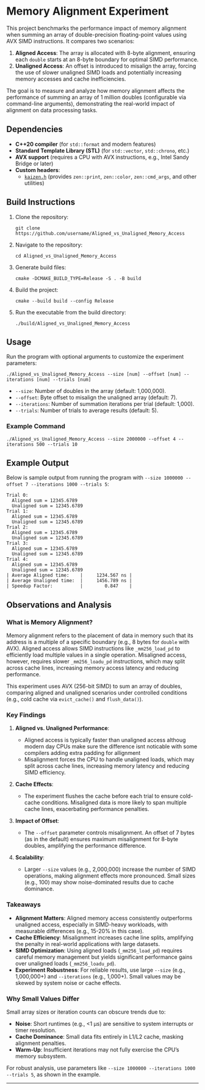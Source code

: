 
# Memory Alignment Experiment

This project benchmarks the performance impact of memory alignment when summing an array of double-precision floating-point values using AVX SIMD instructions. It compares two scenarios:

1. **Aligned Access**: The array is allocated with 8-byte alignment, ensuring each `double` starts at an 8-byte boundary for optimal SIMD performance.
2. **Unaligned Access**: An offset is introduced to misalign the array, forcing the use of slower unaligned SIMD loads and potentially increasing memory accesses and cache inefficiencies.

The goal is to measure and analyze how memory alignment affects the performance of summing an array of 1 million doubles (configurable via command-line arguments), demonstrating the real-world impact of alignment on data processing tasks.

## Dependencies

- **C++20 compiler** (for `std::format` and modern features)
- **Standard Template Library (STL)** (for `std::vector`, `std::chrono`, etc.)
- **AVX support** (requires a CPU with AVX instructions, e.g., Intel Sandy Bridge or later)
- **Custom headers**:
  - [`kaizen.h`](https://github.com/heinsaar/kaizen) (provides `zen::print`, `zen::color`, `zen::cmd_args`, and other utilities)

## Build Instructions

1. Clone the repository:
   ```
   git clone https://github.com/username/Aligned_vs_Unaligned_Memory_Access
   ```
2. Navigate to the repository:
   ```
   cd Aligned_vs_Unaligned_Memory_Access
   ```
3. Generate build files:
   ```
   cmake -DCMAKE_BUILD_TYPE=Release -S . -B build
   ```
4. Build the project:
   ```
   cmake --build build --config Release
   ```
5. Run the executable from the build directory:
   ```
   ./build/Aligned_vs_Unaligned_Memory_Access
   ```

## Usage

Run the program with optional arguments to customize the experiment parameters:

```
./Aligned_vs_Unaligned_Memory_Access --size [num] --offset [num] --iterations [num] --trials [num]
```

- `--size`: Number of doubles in the array (default: 1,000,000).
- `--offset`: Byte offset to misalign the unaligned array (default: 7).
- `--iterations`: Number of summation iterations per trial (default: 1,000).
- `--trials`: Number of trials to average results (default: 5).

### Example Command
```
./Aligned_vs_Unaligned_Memory_Access --size 2000000 --offset 4 --iterations 500 --trials 10
```

## Example Output

Below is sample output from running the program with `--size 1000000 --offset 7 --iterations 1000 --trials 5`:

```
Trial 0:
  Aligned sum = 12345.6789
  Unaligned sum = 12345.6789
Trial 1:
  Aligned sum = 12345.6789
  Unaligned sum = 12345.6789
Trial 2:
  Aligned sum = 12345.6789
  Unaligned sum = 12345.6789
Trial 3:
  Aligned sum = 12345.6789
  Unaligned sum = 12345.6789
Trial 4:
  Aligned sum = 12345.6789
  Unaligned sum = 12345.6789
| Average Aligned time:    |     1234.567 ns |
| Average Unaligned time:  |     1456.789 ns |
| Speedup Factor:          |        0.847    |
```

## Observations and Analysis

### What is Memory Alignment?

Memory alignment refers to the placement of data in memory such that its address is a multiple of a specific boundary (e.g., 8 bytes for `double` with AVX). Aligned access allows SIMD instructions like `_mm256_load_pd` to efficiently load multiple values in a single operation. Misaligned access, however, requires slower `_mm256_loadu_pd` instructions, which may split across cache lines, increasing memory access latency and reducing performance.

This experiment uses AVX (256-bit SIMD) to sum an array of doubles, comparing aligned and unaligned scenarios under controlled conditions (e.g., cold cache via `evict_cache()` and `flush_data()`).

### Key Findings

1. **Aligned vs. Unaligned Performance**:
   - Aligned access   is typically faster than unaligned access althoug modern day CPUs make sure the difference isnt noticable with some compilers adding extra padding for allignment
   - Misalignment forces the CPU to handle unaligned loads, which may split across cache lines, increasing memory latency and reducing SIMD efficiency.

2. **Cache Effects**:
   - The experiment flushes the cache before each trial to ensure cold-cache conditions. Misaligned data is more likely to span multiple cache lines, exacerbating performance penalties.

3. **Impact of Offset**:
   - The `--offset` parameter controls misalignment. An offset of 7 bytes (as in the default) ensures maximum misalignment for 8-byte doubles, amplifying the performance difference.

4. **Scalability**:
   - Larger `--size` values (e.g., 2,000,000) increase the number of SIMD operations, making alignment effects more pronounced. Small sizes (e.g., 100) may show noise-dominated results due to cache dominance.

### Takeaways

- **Alignment Matters**: Aligned memory access consistently outperforms unaligned access, especially in SIMD-heavy workloads, with measurable differences (e.g., 15-20% in this case).
- **Cache Efficiency**: Misalignment increases cache line splits, amplifying the penalty in real-world applications with large datasets.
- **SIMD Optimization**: Using aligned loads (`_mm256_load_pd`) requires careful memory management but yields significant performance gains over unaligned loads (`_mm256_loadu_pd`).
- **Experiment Robustness**: For reliable results, use large `--size` (e.g., 1,000,000+) and `--iterations` (e.g., 1,000+). Small values may be skewed by system noise or cache effects.

### Why Small Values Differ

Small array sizes or iteration counts can obscure trends due to:
- **Noise**: Short runtimes (e.g., <1 µs) are sensitive to system interrupts or timer resolution.
- **Cache Dominance**: Small data fits entirely in L1/L2 cache, masking alignment penalties.
- **Warm-Up**: Insufficient iterations may not fully exercise the CPU’s memory subsystem.

For robust analysis, use parameters like `--size 1000000 --iterations 1000 --trials 5`, as shown in the example.

---
